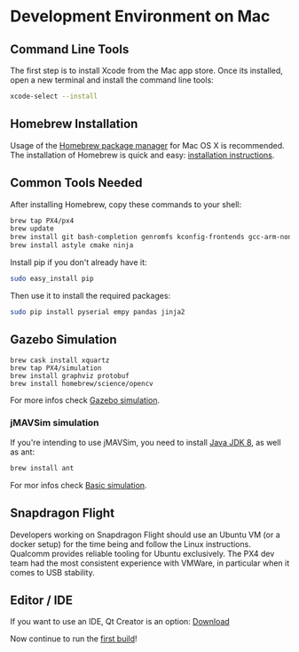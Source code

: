 # Development Environment on Mac

## Command Line Tools

The first step is to install Xcode from the Mac app store. Once its installed, open a new terminal and install the command line tools:

```sh
xcode-select --install
```

## Homebrew Installation

Usage of the [Homebrew package manager](http://mxcl.github.com/homebrew/) for Mac OS X is recommended. The installation of Homebrew is quick and easy: [installation instructions](http://mxcl.github.com/homebrew/).

## Common Tools Needed

After installing Homebrew, copy these commands to your shell:

```sh
brew tap PX4/px4
brew update
brew install git bash-completion genromfs kconfig-frontends gcc-arm-none-eabi
brew install astyle cmake ninja
```

Install pip if you don't already have it:

```sh
sudo easy_install pip
```

Then use it to install the required packages:

```sh
sudo pip install pyserial empy pandas jinja2
```

## Gazebo Simulation

```
brew cask install xquartz
brew tap PX4/simulation
brew install graphviz protobuf
brew install homebrew/science/opencv
```

For more infos check [Gazebo simulation](../simulation/gazebo.md).


### jMAVSim simulation

If you're intending to use jMAVSim, you need to install [Java JDK 8](http://www.oracle.com/technetwork/java/javase/downloads/jdk8-downloads-2133151.html), as well as
ant:

```sh
brew install ant
```

For mor infos check [Basic simulation](../simulation/sitl.md).

## Snapdragon Flight

Developers working on Snapdragon Flight should use an Ubuntu VM (or a docker setup) for the time being and follow the Linux instructions. Qualcomm provides reliable tooling for Ubuntu exclusively. The PX4 dev team had the most consistent experience with VMWare, in particular when it comes to USB stability.

## Editor / IDE

If you want to use an IDE, Qt Creator is an option: [Download](http://www.qt.io/download-open-source/#section-6)

Now continue to run the [first build](../setup/building_px4.md)!
